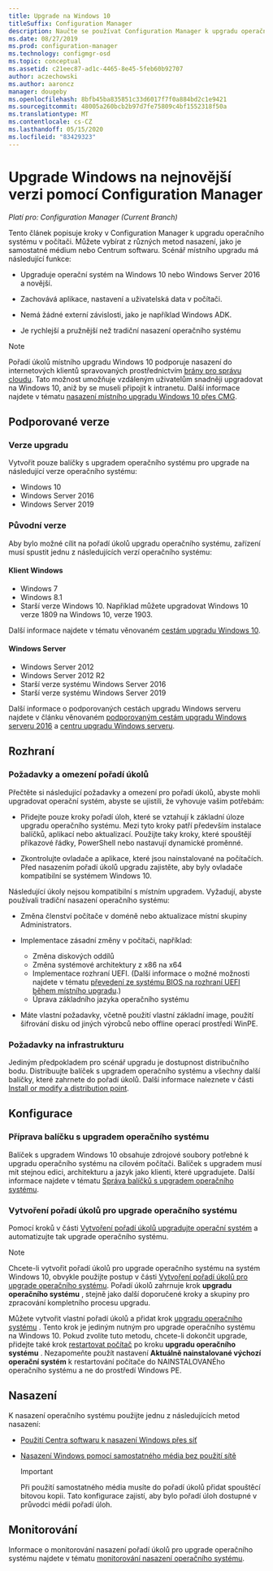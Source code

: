 ```yaml
---
title: Upgrade na Windows 10
titleSuffix: Configuration Manager
description: Naučte se používat Configuration Manager k upgradu operačního systému z Windows 7 nebo novějšího na Windows 10.
ms.date: 08/27/2019
ms.prod: configuration-manager
ms.technology: configmgr-osd
ms.topic: conceptual
ms.assetid: c21eec87-ad1c-4465-8e45-5feb60b92707
author: aczechowski
ms.author: aaroncz
manager: dougeby
ms.openlocfilehash: 8bfb45ba835851c33d6017f7f0a884bd2c1e9421
ms.sourcegitcommit: 48005a260bcb2b97d7fe75809c4bf1552318f50a
ms.translationtype: MT
ms.contentlocale: cs-CZ
ms.lasthandoff: 05/15/2020
ms.locfileid: "83429323"
---
```

# <a name="upgrade-windows-to-the-latest-version-with-configuration-manager"></a>Upgrade Windows na nejnovější verzi pomocí Configuration Manager

*Platí pro: Configuration Manager (Current Branch)*

Tento článek popisuje kroky v Configuration Manager k upgradu operačního systému v počítači. Můžete vybírat z různých metod nasazení, jako je samostatné médium nebo Centrum softwaru. Scénář místního upgradu má následující funkce:  

- Upgraduje operační systém na Windows 10 nebo Windows Server 2016 a novější.

- Zachovává aplikace, nastavení a uživatelská data v počítači.

- Nemá žádné externí závislosti, jako je například Windows ADK.

- Je rychlejší a pružnější než tradiční nasazení operačního systému

> [!Note]  
> Pořadí úkolů místního upgradu Windows 10 podporuje nasazení do internetových klientů spravovaných prostřednictvím [brány pro správu cloudu](../../core/clients/manage/cmg/plan-cloud-management-gateway.md). Tato možnost umožňuje vzdáleným uživatelům snadněji upgradovat na Windows 10, aniž by se museli připojit k intranetu. Další informace najdete v tématu [nasazení místního upgradu Windows 10 přes CMG](deploy-a-task-sequence.md#deploy-windows-10-in-place-upgrade-via-cmg). <!-- 1357149 -->


## <a name="supported-versions"></a>Podporované verze

### <a name="upgrade-version"></a>Verze upgradu

Vytvořit pouze balíčky s upgradem operačního systému pro upgrade na následující verze operačního systému:

- Windows 10
- Windows Server 2016
- Windows Server 2019

### <a name="original-version"></a>Původní verze

Aby bylo možné cílit na pořadí úkolů upgradu operačního systému, zařízení musí spustit jednu z následujících verzí operačního systému:

#### <a name="windows-client"></a>Klient Windows

- Windows 7
- Windows 8.1
- Starší verze Windows 10. Například můžete upgradovat Windows 10 verze 1809 na Windows 10, verze 1903.  

Další informace najdete v tématu věnovaném [cestám upgradu Windows 10](https://docs.microsoft.com/windows/deployment/upgrade/windows-10-upgrade-paths).

#### <a name="windows-server"></a>Windows Server

- Windows Server 2012
- Windows Server 2012 R2
- Starší verze systému Windows Server 2016
- Starší verze systému Windows Server 2019

Další informace o podporovaných cestách upgradu Windows serveru najdete v článku věnovaném [podporovaným cestám upgradu Windows serveru 2016](https://docs.microsoft.com/windows-server/get-started/supported-upgrade-paths#upgrading-previous-retail-versions-of-windows-server-to-windows-server-2016) a [centru upgradu Windows serveru](https://aka.ms/upgradecenter).


## <a name="plan"></a><a name="BKMK_Plan"></a>Rozhraní  

### <a name="task-sequence-requirements-and-limitations"></a>Požadavky a omezení pořadí úkolů

Přečtěte si následující požadavky a omezení pro pořadí úkolů, abyste mohli upgradovat operační systém, abyste se ujistili, že vyhovuje vašim potřebám:  

- Přidejte pouze kroky pořadí úloh, které se vztahují k základní úloze upgradu operačního systému. Mezi tyto kroky patří především instalace balíčků, aplikací nebo aktualizací. Použijte taky kroky, které spouštějí příkazové řádky, PowerShell nebo nastavují dynamické proměnné.  

- Zkontrolujte ovladače a aplikace, které jsou nainstalované na počítačích. Před nasazením pořadí úkolů upgradu zajistěte, aby byly ovladače kompatibilní se systémem Windows 10.  

Následující úkoly nejsou kompatibilní s místním upgradem. Vyžadují, abyste používali tradiční nasazení operačního systému:  

- Změna členství počítače v doméně nebo aktualizace místní skupiny Administrators.  

- Implementace zásadní změny v počítači, například:

  - Změna diskových oddílů
  - Změna systémové architektury z x86 na x64
  - Implementace rozhraní UEFI. (Další informace o možné možnosti najdete v tématu [převedení ze systému BIOS na rozhraní UEFI během místního upgradu](task-sequence-steps-to-manage-bios-to-uefi-conversion.md#bkmk_ipu).)
  - Úprava základního jazyka operačního systému  

- Máte vlastní požadavky, včetně použití vlastní základní image, použití šifrování disku od jiných výrobců nebo offline operací prostředí WinPE.  

### <a name="infrastructure-requirements"></a>Požadavky na infrastrukturu  

Jediným předpokladem pro scénář upgradu je dostupnost distribučního bodu. Distribuujte balíček s upgradem operačního systému a všechny další balíčky, které zahrnete do pořadí úkolů. Další informace naleznete v části [Install or modify a distribution point](../../core/servers/deploy/configure/install-and-configure-distribution-points.md).


## <a name="configure"></a><a name="BKMK_Configure"></a>Konfigurace  

### <a name="prepare-the-os-upgrade-package"></a>Příprava balíčku s upgradem operačního systému  

Balíček s upgradem Windows 10 obsahuje zdrojové soubory potřebné k upgradu operačního systému na cílovém počítači. Balíček s upgradem musí mít stejnou edici, architekturu a jazyk jako klienti, které upgradujete. Další informace najdete v tématu [Správa balíčků s upgradem operačního systému](../get-started/manage-operating-system-upgrade-packages.md).  

### <a name="create-a-task-sequence-to-upgrade-the-os"></a>Vytvoření pořadí úkolů pro upgrade operačního systému  

Pomocí kroků v části [Vytvoření pořadí úkolů upgradujte operační systém](create-a-task-sequence-to-upgrade-an-operating-system.md) a automatizujte tak upgrade operačního systému.  

> [!NOTE]  
> Chcete-li vytvořit pořadí úkolů pro upgrade operačního systému na systém Windows 10, obvykle použijte postup v části [Vytvoření pořadí úkolů pro upgrade operačního systému](create-a-task-sequence-to-upgrade-an-operating-system.md). Pořadí úkolů zahrnuje krok **upgradu operačního systému** , stejně jako další doporučené kroky a skupiny pro zpracování kompletního procesu upgradu.
>
> Můžete vytvořit vlastní pořadí úkolů a přidat krok [upgradu operačního systému](../understand/task-sequence-steps.md#BKMK_UpgradeOS) . Tento krok je jediným nutným pro upgrade operačního systému na Windows 10. Pokud zvolíte tuto metodu, chcete-li dokončit upgrade, přidejte také krok [restartovat počítač](../understand/task-sequence-steps.md#BKMK_RestartComputer) po kroku **upgradu operačního systému** . Nezapomeňte použít nastavení **Aktuálně nainstalované výchozí operační systém** k restartování počítače do NAINSTALOVANÉho operačního systému a ne do prostředí Windows PE.  


## <a name="deploy"></a><a name="BKMK_Deploy"></a>Nasazení  

K nasazení operačního systému použijte jednu z následujících metod nasazení:  

- [Použití Centra softwaru k nasazení Windows přes síť](use-software-center-to-deploy-windows-over-the-network.md)  

- [Nasazení Windows pomocí samostatného média bez použití sítě](use-stand-alone-media-to-deploy-windows-without-using-the-network.md)  

  > [!IMPORTANT]  
  > Při použití samostatného média musíte do pořadí úkolů přidat spouštěcí bitovou kopii. Tato konfigurace zajistí, aby bylo pořadí úloh dostupné v průvodci médii pořadí úloh.


## <a name="monitor"></a>Monitorování  

Informace o monitorování nasazení pořadí úkolů pro upgrade operačního systému najdete v tématu [monitorování nasazení operačního systému](monitor-operating-system-deployments.md).  
